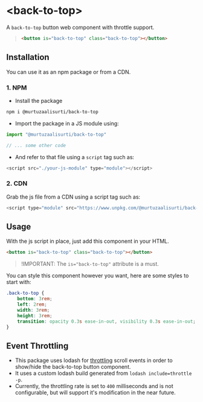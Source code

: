 # &lt;back-to-top&gt;

A `back-to-top` button web component with throttle support.

> ```html
> <button is="back-to-top" class="back-to-top"></button>
> ```

## Installation

You can use it as an npm package or from a CDN.

### 1. NPM

- Install the package

```bash
npm i @murtuzaalisurti/back-to-top
```

- Import the package in a JS module using:

```js
import "@murtuzaalisurti/back-to-top"

// ... some other code
```

- And refer to that file using a `script` tag such as:

```js
<script src="./your-js-module" type="module"></script>
```

### 2. CDN

Grab the js file from a CDN using a script tag such as:

```js
<script type="module" src="https://www.unpkg.com/@murtuzaalisurti/back-to-top@latest/public/main.js"></script>
```

## Usage

With the js script in place, just add this component in your HTML.

```html
<button is="back-to-top" class="back-to-top"></button>
```

> !IMPORTANT: The `is="back-to-top"` attribute is a must.

You can style this component however you want, here are some styles to start with:

```css
.back-to-top {
    bottom: 3rem;
    left: 2rem;
    width: 3rem;
    height: 3rem;
    transition: opacity 0.3s ease-in-out, visibility 0.3s ease-in-out;
}
```

## Event Throttling

- This package uses lodash for [throttling](https://css-tricks.com/debouncing-throttling-explained-examples/) scroll events in order to show/hide the back-to-top button component.
- It uses a custom lodash build generated from `lodash include=throttle -p`.
- Currently, the throttling rate is set to `400` milliseconds and is not configurable, but will support it's modification in the near future.

